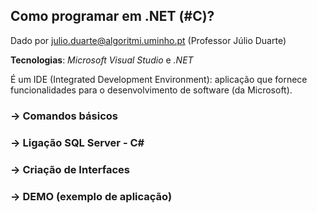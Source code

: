 ## Como programar em .NET (#C)?

Dado por julio.duarte@algoritmi.uminho.pt (Professor Júlio Duarte)

__Tecnologias__: _Microsoft Visual Studio_ e _.NET_

É um IDE (Integrated Development Environment): aplicação que fornece funcionalidades para o desenvolvimento de software (da Microsoft).

### -> Comandos básicos

### -> Ligação SQL Server - C#

### -> Criação de Interfaces

### -> DEMO (exemplo de aplicação)
